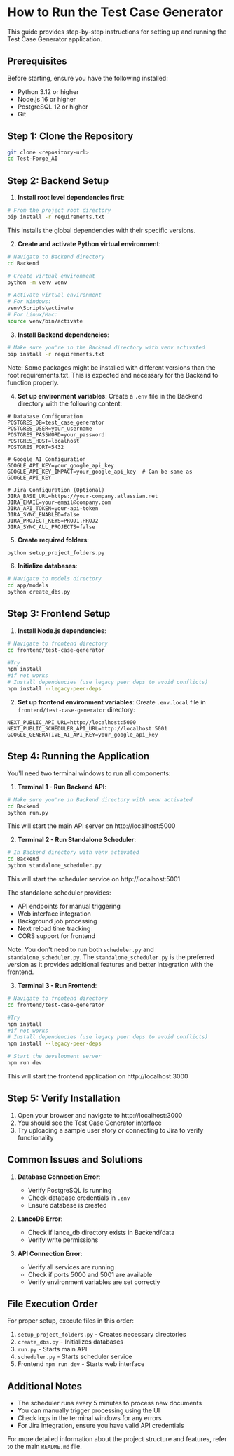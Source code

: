 # How to Run the Test Case Generator

This guide provides step-by-step instructions for setting up and running the Test Case Generator application.

## Prerequisites

Before starting, ensure you have the following installed:
- Python 3.12 or higher
- Node.js 16 or higher
- PostgreSQL 12 or higher
- Git

## Step 1: Clone the Repository

```bash
git clone <repository-url>
cd Test-Forge_AI
```

## Step 2: Backend Setup

1. **Install root level dependencies first**:
```bash
# From the project root directory
pip install -r requirements.txt
```
This installs the global dependencies with their specific versions.

2. **Create and activate Python virtual environment**:
```bash
# Navigate to Backend directory
cd Backend

# Create virtual environment
python -m venv venv

# Activate virtual environment
# For Windows:
venv\Scripts\activate
# For Linux/Mac:
source venv/bin/activate
```

3. **Install Backend dependencies**:
```bash
# Make sure you're in the Backend directory with venv activated
pip install -r requirements.txt
```
Note: Some packages might be installed with different versions than the root requirements.txt. This is expected and necessary for the Backend to function properly.

4. **Set up environment variables**:
Create a `.env` file in the Backend directory with the following content:
```env
# Database Configuration
POSTGRES_DB=test_case_generator
POSTGRES_USER=your_username
POSTGRES_PASSWORD=your_password
POSTGRES_HOST=localhost
POSTGRES_PORT=5432

# Google AI Configuration
GOOGLE_API_KEY=your_google_api_key
GOOGLE_API_KEY_IMPACT=your_google_api_key  # Can be same as GOOGLE_API_KEY

# Jira Configuration (Optional)
JIRA_BASE_URL=https://your-company.atlassian.net
JIRA_EMAIL=your-email@company.com
JIRA_API_TOKEN=your-api-token
JIRA_SYNC_ENABLED=false
JIRA_PROJECT_KEYS=PROJ1,PROJ2
JIRA_SYNC_ALL_PROJECTS=false
```

5. **Create required folders**:
```bash
python setup_project_folders.py
```

6. **Initialize databases**:
```bash
# Navigate to models directory
cd app/models
python create_dbs.py
```

## Step 3: Frontend Setup

1. **Install Node.js dependencies**:
```bash
# Navigate to frontend directory
cd frontend/test-case-generator

#Try 
npm install 
#if not works
# Install dependencies (use legacy peer deps to avoid conflicts)
npm install --legacy-peer-deps
```

2. **Set up frontend environment variables**:
Create `.env.local` file in `frontend/test-case-generator` directory:
```env
NEXT_PUBLIC_API_URL=http://localhost:5000
NEXT_PUBLIC_SCHEDULER_API_URL=http://localhost:5001
GOOGLE_GENERATIVE_AI_API_KEY=your_google_api_key
```

## Step 4: Running the Application

You'll need two terminal windows to run all components:

1. **Terminal 1 - Run Backend API**:
```bash
# Make sure you're in Backend directory with venv activated
cd Backend
python run.py
```
This will start the main API server on http://localhost:5000

2. **Terminal 2 - Run Standalone Scheduler**:
```bash
# In Backend directory with venv activated
cd Backend
python standalone_scheduler.py
```
This will start the scheduler service on http://localhost:5001

The standalone scheduler provides:
- API endpoints for manual triggering
- Web interface integration
- Background job processing
- Next reload time tracking
- CORS support for frontend

Note: You don't need to run both `scheduler.py` and `standalone_scheduler.py`. The `standalone_scheduler.py` is the preferred version as it provides additional features and better integration with the frontend.

3. **Terminal 3 - Run Frontend**:
```bash
# Navigate to frontend directory
cd frontend/test-case-generator

#Try 
npm install 
#if not works
# Install dependencies (use legacy peer deps to avoid conflicts)
npm install --legacy-peer-deps

# Start the development server
npm run dev
```
This will start the frontend application on http://localhost:3000

## Step 5: Verify Installation

1. Open your browser and navigate to http://localhost:3000
2. You should see the Test Case Generator interface
3. Try uploading a sample user story or connecting to Jira to verify functionality

## Common Issues and Solutions

1. **Database Connection Error**:
   - Verify PostgreSQL is running
   - Check database credentials in `.env`
   - Ensure database is created

2. **LanceDB Error**:
   - Check if lance_db directory exists in Backend/data
   - Verify write permissions

3. **API Connection Error**:
   - Verify all services are running
   - Check if ports 5000 and 5001 are available
   - Verify environment variables are set correctly

## File Execution Order

For proper setup, execute files in this order:
1. `setup_project_folders.py` - Creates necessary directories
2. `create_dbs.py` - Initializes databases
3. `run.py` - Starts main API
4. `scheduler.py` - Starts scheduler service
5. Frontend `npm run dev` - Starts web interface

## Additional Notes

- The scheduler runs every 5 minutes to process new documents
- You can manually trigger processing using the UI
- Check logs in the terminal windows for any errors
- For Jira integration, ensure you have valid API credentials

For more detailed information about the project structure and features, refer to the main `README.md` file. 
